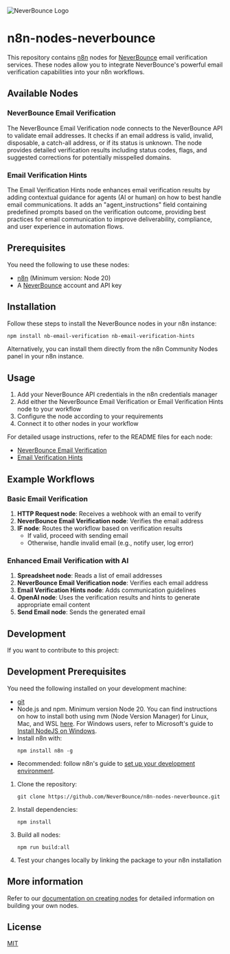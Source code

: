 ![NeverBounce Logo](https://www.neverbounce.com/images/logo.png)

# n8n-nodes-neverbounce

This repository contains [n8n](https://n8n.io) nodes for [NeverBounce](https://www.neverbounce.com/) email verification services. These nodes allow you to integrate NeverBounce's powerful email verification capabilities into your n8n workflows.

## Available Nodes

### NeverBounce Email Verification

The NeverBounce Email Verification node connects to the NeverBounce API to validate email addresses. It checks if an email address is valid, invalid, disposable, a catch-all address, or if its status is unknown. The node provides detailed verification results including status codes, flags, and suggested corrections for potentially misspelled domains.

### Email Verification Hints

The Email Verification Hints node enhances email verification results by adding contextual guidance for agents (AI or human) on how to best handle email communications. It adds an "agent_instructions" field containing predefined prompts based on the verification outcome, providing best practices for email communication to improve deliverability, compliance, and user experience in automation flows.

## Prerequisites

You need the following to use these nodes:

* [n8n](https://n8n.io/) (Minimum version: Node 20)
* A [NeverBounce](https://www.neverbounce.com/) account and API key

## Installation

Follow these steps to install the NeverBounce nodes in your n8n instance:

```bash
npm install nb-email-verification nb-email-verification-hints
```

Alternatively, you can install them directly from the n8n Community Nodes panel in your n8n instance.

## Usage

1. Add your NeverBounce API credentials in the n8n credentials manager
2. Add either the NeverBounce Email Verification or Email Verification Hints node to your workflow
3. Configure the node according to your requirements
4. Connect it to other nodes in your workflow

For detailed usage instructions, refer to the README files for each node:
- [NeverBounce Email Verification](./nodes/NbEmailVerification/README.md)
- [Email Verification Hints](./nodes/EmailVerificationHints/README.md)

## Example Workflows

### Basic Email Verification

1. **HTTP Request node**: Receives a webhook with an email to verify
2. **NeverBounce Email Verification node**: Verifies the email address
3. **IF node**: Routes the workflow based on verification results
   - If valid, proceed with sending email
   - Otherwise, handle invalid email (e.g., notify user, log error)

### Enhanced Email Verification with AI

1. **Spreadsheet node**: Reads a list of email addresses
2. **NeverBounce Email Verification node**: Verifies each email address
3. **Email Verification Hints node**: Adds communication guidelines
4. **OpenAI node**: Uses the verification results and hints to generate appropriate email content
5. **Send Email node**: Sends the generated email

## Development

If you want to contribute to this project:

## Development Prerequisites

You need the following installed on your development machine:

* [git](https://git-scm.com/downloads)
* Node.js and npm. Minimum version Node 20. You can find instructions on how to install both using nvm (Node Version Manager) for Linux, Mac, and WSL [here](https://github.com/nvm-sh/nvm). For Windows users, refer to Microsoft's guide to [Install NodeJS on Windows](https://docs.microsoft.com/en-us/windows/dev-environment/javascript/nodejs-on-windows).
* Install n8n with:
  ```
  npm install n8n -g
  ```
* Recommended: follow n8n's guide to [set up your development environment](https://docs.n8n.io/integrations/creating-nodes/build/node-development-environment/).

1. Clone the repository:
   ```
   git clone https://github.com/NeverBounce/n8n-nodes-neverbounce.git
   ```
2. Install dependencies:
   ```
   npm install
   ```
3. Build all nodes:
   ```
   npm run build:all
   ```
4. Test your changes locally by linking the package to your n8n installation

## More information
Refer to our [documentation on creating nodes](https://docs.n8n.io/integrations/creating-nodes/) for detailed information on building your own nodes.

## License

[MIT](https://github.com/NeverBounce/n8n-nodes-neverbounce/blob/master/LICENSE.md)
